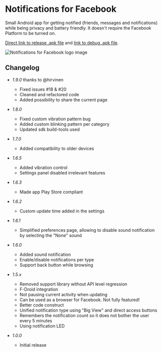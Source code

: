# Notifications for Facebook

Small Android app for getting notified (friends, messages and notifications) while being privacy and battery friendly. It doesn't require the Facebook Platform to be turned on.

[Direct link to release .apk file](https://raw.githubusercontent.com/gsurrel/FacebookNotifications/master/FacebookNotifications-release.apk) and [link to debug .apk file](https://raw.githubusercontent.com/gsurrel/FacebookNotifications/master/FacebookNotifications-debug.apk).

![Notifications for Facebook logo image](https://raw.githubusercontent.com/gsurrel/FacebookNotifications/master/app/src/main/ic_launcher-web.png)

## Changelog

* _1.9.0_ thanks to @hirvinen
   * Fixed issues #18 & #20
   * Cleaned and refactored code
   * Added possibility to share the current page

* _1.8.0_
   * Fixed custom vibration pattern bug
   * Added custom blinking pattern per category
   * Updated sdk build-tools used

* _1.7.0_
   * Added compatibility to older devices

* _1.6.5_
   * Added vibration control
   * Settings panel disabled irrelevant features

* _1.6.3_
   * Made app Play Store compliant

* _1.6.2_
   * Custom update time added in the settings

* _1.6.1_
   * Simplified preferences page, allowing to disable sound notification by selecting the "None" sound

* _1.6.0_
    * Added sound notification
    * Enable/disable notifications per type
    * Support back button while browsing

* _1.5.x_
    * Removed support library without API level regression
    * F-Droid integration
    * Not pausing current activity when updating
    * Can be used as a browser for Facebook. Not fully featured!
    * Better code construct
    * Unified notification type using "Big View" and direct access buttons
    * Remembers the notification count so it does not bother the user every 5 minutes
    * Using notification LED

* _1.0.0_
    * Initial release
